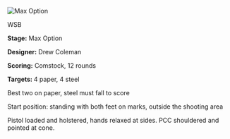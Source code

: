 ![Max Option](https://github.com/bagellord/USPSA-Stages/blob/master/11-15%20rounds/Max%20Option%20-%2012%20rounds%20-%20Comstock/Max%20Option.png)

WSB

<b>Stage:</b> Max Option

<b>Designer:</b> Drew Coleman

<b>Scoring:</b> Comstock, 12 rounds

<b>Targets: </b>4 paper, 4 steel

Best two on paper, steel must fall to score

Start position: standing with both feet on marks, outside the shooting area

Pistol loaded and holstered, hands relaxed at sides. PCC shouldered and pointed at cone.
